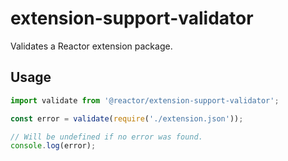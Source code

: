 # extension-support-validator
Validates a Reactor extension package.

## Usage

```javascript
import validate from '@reactor/extension-support-validator';

const error = validate(require('./extension.json'));

// Will be undefined if no error was found.
console.log(error);
```
